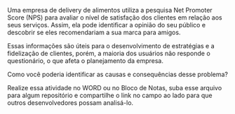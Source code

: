 Uma empresa de delivery de alimentos utiliza a pesquisa Net Promoter Score 
(NPS) para avaliar o nível de satisfação dos clientes em relação aos seus 
serviços. Assim, ela pode identificar a opinião do seu público e descobrir se 
eles recomendariam a sua marca para amigos.

Essas informações são úteis para o desenvolvimento de estratégias e a
fidelização de clientes, porém, a maioria dos usuários não responde o
questionário, o que afeta o planejamento da empresa.

Como você poderia identificar as causas e consequências desse problema?

Realize essa atividade no WORD ou no Bloco de Notas, suba esse arquivo para 
algum repositório e compartilhe o link no campo ao lado para que outros 
desenvolvedores possam analisá-lo. 